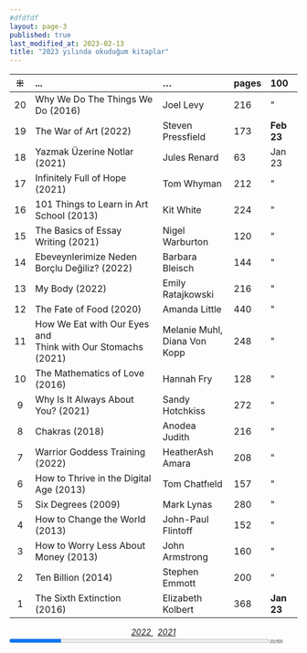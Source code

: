 ```yaml
---
#dfdfdf
layout: page-3
published: true
last_modified_at: 2023-02-13
title: "2023 yılında okuduğum kitaplar"  
---
```


| ⁜ | ... | … | pages | 100 |
|:---:|:---- |:---- |:---- |:---- |
| 20 | Why We Do The Things We Do (2016) | Joel Levy | 216 | " |
| 19 | The War of Art (2022) | Steven Pressfield | 173 | <b>Feb 23</b> |
| 18 | Yazmak Üzerine Notlar (2021) | Jules Renard | 63 | Jan 23 |
| 17 | Infinitely Full of Hope (2021) | Tom Whyman | 212 | " |
| 16 | 101 Things to Learn in Art School (2013) | Kit White | 224 | " |
| 15 | The Basics of Essay Writing (2021) | Nigel Warburton | 120 | " |
| 14 | Ebeveynlerimize Neden Borçlu Değiliz? (2022) | Barbara Bleisch | 144 | " |
| 13 | My Body (2022) | Emily Ratajkowski | 216 | " |
| 12 | The Fate of Food (2020) | Amanda Little | 440 | " |
| 11 | How We Eat with Our Eyes and <br /> Think with Our Stomachs (2021) | Melanie Muhl, <br /> Diana Von Kopp | 248 | " |
| 10 | The Mathematics of Love (2016) | Hannah Fry | 128 | " |
| 9 | Why Is It Always About You? (2021) | Sandy Hotchkiss | 272 | " |
| 8 | Chakras (2018) | Anodea Judith | 216 | " |
| 7 | Warrior Goddess Training (2022) | HeatherAsh Amara | 208 | " |
| 6 | How to Thrive in the Digital Age (2013) | Tom Chatfıeld | 157 | " |
| 5 | Six Degrees (2009) | Mark Lynas | 280 | " |
| 4 | How to Change the World (2013) | John-Paul Flintoff | 152 | " |
| 3 | How to Worry Less About Money (2013) | John Armstrong | 160 | " |
| 2 | Ten Billion (2014) | Stephen Emmott | 200 | " |
| 1 | The Sixth Extinction (2016) | Elizabeth Kolbert  | 368 | <b>Jan 23</b> |
  
<center><span class="link1" style="font-style: italic;"><a href="/2022" title='2022'>2022 </a></span> &nbsp; <span class="link1" style="font-style: italic;"><a href="/2021" title='2021'>2021 </a></span></center>

<div><progress title="20/100" value="20" max="100" style="width: 90%;"></progress><span style="font-size: 50%; width: 5%" title="reading challenge 2023"> 20/100</span></div>
<div style="clear:both"></div>
